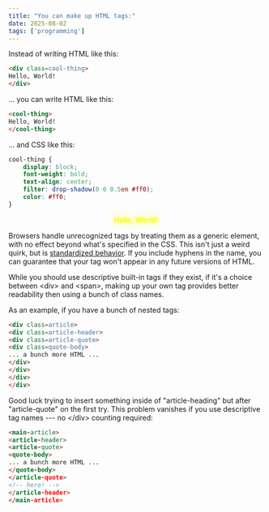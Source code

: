 ```yaml
---
title: "You can make up HTML tags:"
date: 2025-08-02
tags: ['programming']
---
```


Instead of writing HTML like this:

```html
<div class=cool-thing>
Hello, World!
</div>
```

... you can write HTML like this:

```html
<cool-thing>
Hello, World!
</cool-thing>
```

<!--more-->

... and CSS like this:

```css
cool-thing {
	display: block;
	font-weight: bold;
	text-align: center;
	filter: drop-shadow(0 0 0.5em #ff0);
	color: #ff0;
}
```

<style>
cool-thing {
	display: block;
	font-weight: bold;
	text-align: center;
	filter: drop-shadow(0 0 0.5em #ff0);
	color: #ff0;
}
</style>

<cool-thing>
Hello, World!
</cool-thing>

<div style="display: none">
For those using RSS, click <a href=https://maurycyz.com/misc/make-up-tags/>here</a> to see it in action.
</div>

Browsers handle unrecognized tags by treating them as a generic element, with no effect beyond what's specified in the CSS.
This isn't just a weird quirk, but is [standardized behavior](https://html.spec.whatwg.org/multipage/dom.html#htmlunknownelement).
If you include hyphens in the name, you can guarantee that your tag won't appear in any future versions of HTML.

While you should use descriptive built-in tags if they exist, if it's a choice between &lt;div&gt; and &lt;span&gt;, 
making up your own tag provides better readability then using a bunch of class names.

As an example, if you have a bunch of nested tags:

```html
<div class=article>
<div class=article-header>
<div class=article-quote>
<div class=quote-body>
... a bunch more HTML ...
</div>
</div>
</div>
</div>
```

Good luck trying to insert something inside of "article-heading" but after "article-quote" on the first try.
This problem vanishes if you use descriptive tag names --- no &lt;/div&gt; counting required:

```html
<main-article>
<article-header>
<article-quote>
<quote-body>
... a bunch more HTML ...
</quote-body>
</article-quote>
<!-- here! -->
</article-header>
</main-article>
````
